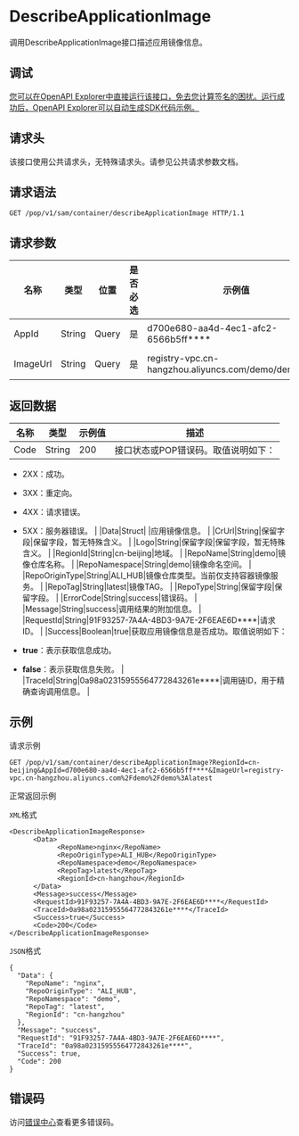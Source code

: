 # DescribeApplicationImage

调用DescribeApplicationImage接口描述应用镜像信息。

## 调试

[您可以在OpenAPI Explorer中直接运行该接口，免去您计算签名的困扰。运行成功后，OpenAPI Explorer可以自动生成SDK代码示例。](https://api.aliyun.com/#product=sae&api=DescribeApplicationImage&type=ROA&version=2019-05-06)

## 请求头

该接口使用公共请求头，无特殊请求头。请参见公共请求参数文档。

## 请求语法

```
GET /pop/v1/sam/container/describeApplicationImage HTTP/1.1
```

## 请求参数

|名称|类型|位置|是否必选|示例值|描述|
|--|--|--|----|---|--|
|AppId|String|Query|是|d700e680-aa4d-4ec1-afc2-6566b5ff\*\*\*\*|应用ID。 |
|ImageUrl|String|Query|是|registry-vpc.cn-hangzhou.aliyuncs.com/demo/demo:latest|镜像URL。 |

## 返回数据

|名称|类型|示例值|描述|
|--|--|---|--|
|Code|String|200|接口状态或POP错误码。取值说明如下：

 -   2XX：成功。
-   3XX：重定向。
-   4XX：请求错误。
-   5XX：服务器错误。 |
|Data|Struct| |应用镜像信息。 |
|CrUrl|String|保留字段|保留字段，暂无特殊含义。 |
|Logo|String|保留字段|保留字段，暂无特殊含义。 |
|RegionId|String|cn-beijing|地域。 |
|RepoName|String|demo|镜像仓库名称。 |
|RepoNamespace|String|demo|镜像命名空间。 |
|RepoOriginType|String|ALI\_HUB|镜像仓库类型。当前仅支持容器镜像服务。 |
|RepoTag|String|latest|镜像TAG。 |
|RepoType|String|保留字段|保留字段。 |
|ErrorCode|String|success|错误码。 |
|Message|String|success|调用结果的附加信息。 |
|RequestId|String|91F93257-7A4A-4BD3-9A7E-2F6EAE6D\*\*\*\*|请求ID。 |
|Success|Boolean|true|获取应用镜像信息是否成功。取值说明如下：

 -   **true**：表示获取信息成功。
-   **false**：表示获取信息失败。 |
|TraceId|String|0a98a02315955564772843261e\*\*\*\*|调用链ID，用于精确查询调用信息。 |

## 示例

请求示例

```
GET /pop/v1/sam/container/describeApplicationImage?RegionId=cn-beijing&AppId=d700e680-aa4d-4ec1-afc2-6566b5ff****&ImageUrl=registry-vpc.cn-hangzhou.aliyuncs.com%2Fdemo%2Fdemo%3Alatest
```

正常返回示例

`XML`格式

```
<DescribeApplicationImageResponse>
	  <Data>
		    <RepoName>nginx</RepoName>
		    <RepoOriginType>ALI_HUB</RepoOriginType>
		    <RepoNamespace>demo</RepoNamespace>
		    <RepoTag>latest</RepoTag>
		    <RegionId>cn-hangzhou</RegionId>
	  </Data>
	  <Message>success</Message>
	  <RequestId>91F93257-7A4A-4BD3-9A7E-2F6EAE6D****</RequestId>
	  <TraceId>0a98a02315955564772843261e****</TraceId>
	  <Success>true</Success>
	  <Code>200</Code>
</DescribeApplicationImageResponse>
```

`JSON`格式

```
{
  "Data": {
    "RepoName": "nginx",
    "RepoOriginType": "ALI_HUB",
    "RepoNamespace": "demo",
    "RepoTag": "latest",
    "RegionId": "cn-hangzhou"
  },
  "Message": "success",
  "RequestId": "91F93257-7A4A-4BD3-9A7E-2F6EAE6D****",
  "TraceId": "0a98a02315955564772843261e****",
  "Success": true,
  "Code": 200
}
```

## 错误码

访问[错误中心](https://error-center.aliyun.com/status/product/sae)查看更多错误码。

